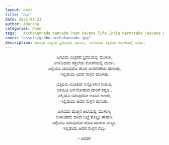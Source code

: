 ```yaml
---
layout: post
title: "ಗಬ್ಬು"
date: 2022-01-23
author: Adarsha
categories: Poem
tags:	AcchaKannada Kannada Poem kavana life India Karnataka jeevana philosophy heart manassu gellu win
cover: "assets/gabbu-acchakannada.jpg"
description: ಜಗವಿದು ಎಚ್ಚರದ ಭ್ರಮೆಯಲ್ಲಿ ಮುಳುಗಿ, ಉಳಿದಿಹದು ಕತ್ತಲೆಯ ಕೋಣೆಯಲ್ಲಿ ಮಲಗಿ.
---
```


<p align ="center"> ಜಗವಿದು ಎಚ್ಚರದ ಭ್ರಮೆಯಲ್ಲಿ ಮುಳುಗಿ, <br>
ಉಳಿದಿಹದು ಕತ್ತಲೆಯ ಕೋಣೆಯಲ್ಲಿ ಮಲಗಿ. <br>
ಎಲ್ಲಿಯೊ ಯಾವುದೊ ಹೊಸ ದಿನದೆಣಿಕೆಯ ಹುರುಪು, <br>
ಇಲ್ಲಿಹುದು ಅದರ ಸುಳ್ಳಿನ ಹೊಳಪು. </p>

<p align ="center"> ಬಿತ್ತರಿಸು ಲೋಕವೇ ನಿನ್ನೊಳಗಿನ ಗಾರುಡಿ, <br>
ಬಿಗಿಹಿಡಿ ಜನ ನೋಡುವ ದಾರಿಗೆ ಕನ್ನಡಿ . <br>
ಎಲ್ಲಿಯೊ ಯಾವುದೋ ಊರಿನ ಅಣಕು, <br>
ಇಲ್ಲಿಹುದು ಅದರ ಸುಳ್ಳಿನ ತುಣುಕು. </p>

<p align ="center"> ಜಗವಿದು ಹುಚ್ಚಿನ ಅಲೆಯಲ್ಲಿ ಮುಳುಗಿ, <br>
ಉಳಿದಿಹದು ಹರಿದ ಬಟ್ಟೆ ತೊಟ್ಟು ತಾನಾಗಿ. <br>
ಎಲ್ಲಿಯೊ ಯಾವುದೋ ಹೊಸ ಯುಗದ ಮಬ್ಬು, <br>
ಇಲ್ಲಿಹುದು ಅದರ ಸುಳ್ಳಿನ ಗಬ್ಬು. </p>

<p align ="center"> - ಆದರ್ಶ</p>
